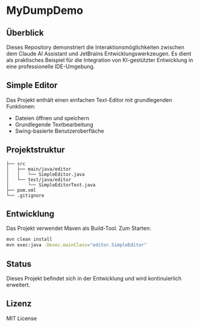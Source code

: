# MyDumpDemo

## Überblick
Dieses Repository demonstriert die Interaktionsmöglichkeiten zwischen dem Claude AI Assistant und JetBrains Entwicklungswerkzeugen. Es dient als praktisches Beispiel für die Integration von KI-gestützter Entwicklung in eine professionelle IDE-Umgebung.

## Simple Editor
Das Projekt enthält einen einfachen Text-Editor mit grundlegenden Funktionen:
- Dateien öffnen und speichern
- Grundlegende Textbearbeitung
- Swing-basierte Benutzeroberfläche

## Projektstruktur
```
├── src
│   ├── main/java/editor
│   │   └── SimpleEditor.java
│   └── test/java/editor
│       └── SimpleEditorTest.java
├── pom.xml
└── .gitignore
```

## Entwicklung
Das Projekt verwendet Maven als Build-Tool. Zum Starten:

```bash
mvn clean install
mvn exec:java -Dexec.mainClass="editor.SimpleEditor"
```

## Status
Dieses Projekt befindet sich in der Entwicklung und wird kontinuierlich erweitert.

## Lizenz
MIT License